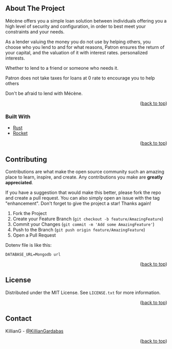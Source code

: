 <div id="top"></div>

<!-- ABOUT THE PROJECT -->
## About The Project

Mécène offers you a simple loan solution between individuals offering you a high level of security and configuration, in order to best meet your constraints and your needs.

As a lender valuing the money you do not use by helping others, you choose who you lend to and for what reasons, Patron ensures the return of your capital, and the valuation of it with interest rates. personalized interests.

Whether to lend to a friend or someone who needs it.

Patron does not take taxes for loans at 0 rate to encourage you to help others

Don't be afraid to lend with Mécène.

<p align="right">(<a href="#top">back to top</a>)</p>



### Built With

* [Rust](https://www.rust-lang.org/)
* [Rocket](https://rocket.rs/)

<p align="right">(<a href="#top">back to top</a>)</p>


<!-- CONTRIBUTING -->
## Contributing

Contributions are what make the open source community such an amazing place to learn, inspire, and create. Any contributions you make are **greatly appreciated**.

If you have a suggestion that would make this better, please fork the repo and create a pull request. You can also simply open an issue with the tag "enhancement".
Don't forget to give the project a star! Thanks again!

1. Fork the Project
2. Create your Feature Branch (`git checkout -b feature/AmazingFeature`)
3. Commit your Changes (`git commit -m 'Add some AmazingFeature'`)
4. Push to the Branch (`git push origin feature/AmazingFeature`)
5. Open a Pull Request

Dotenv file is like this:
```
DATABASE_URL=Mongodb url
```

<p align="right">(<a href="#top">back to top</a>)</p>



<!-- LICENSE -->
## License

Distributed under the MIT License. See `LICENSE.txt` for more information.

<p align="right">(<a href="#top">back to top</a>)</p>



<!-- CONTACT -->
## Contact

KillianG - [@KillianGardabas](https://twitter.com/killiangardabas)


<p align="right">(<a href="#top">back to top</a>)</p>
